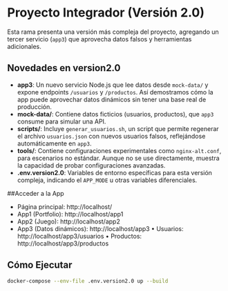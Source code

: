 
# Proyecto Integrador (Versión 2.0)

Esta rama presenta una versión más compleja del proyecto, agregando un tercer servicio (`app3`) que aprovecha datos falsos y herramientas adicionales.

## Novedades en version2.0

- **app3**: Un nuevo servicio Node.js que lee datos desde `mock-data/` y expone endpoints `/usuarios` y `/productos`. Así demostramos cómo la app puede aprovechar datos dinámicos sin tener una base real de producción.
- **mock-data/**: Contiene datos ficticios (usuarios, productos), que `app3` consume para simular una API.
- **scripts/**: Incluye `generar_usuarios.sh`, un script que permite regenerar el archivo `usuarios.json` con nuevos usuarios falsos, reflejándose automáticamente en `app3`.
- **tools/**: Contiene configuraciones experimentales como `nginx-alt.conf`, para escenarios no estándar. Aunque no se use directamente, muestra la capacidad de probar configuraciones avanzadas.
- **.env.version2.0**: Variables de entorno específicas para esta versión compleja, indicando el `APP_MODE` u otras variables diferenciales.

##Acceder a la App

- Página principal: http://localhost/
- App1 (Portfolio): http://localhost/app1
- App2 (Juego): http://localhost/app2
- App3 (Datos dinámicos): http://localhost/app3
  • Usuarios: http://localhost/app3/usuarios
  • Productos: http://localhost/app3/productos

## Cómo Ejecutar

```bash
docker-compose --env-file .env.version2.0 up --build

